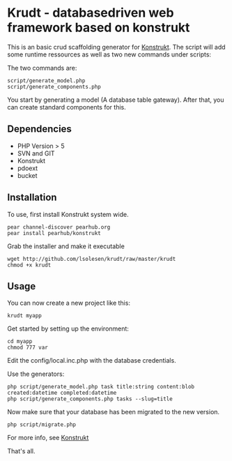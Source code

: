 Krudt - databasedriven web framework based on konstrukt
==

This is an basic crud scaffolding generator for [Konstrukt](http://konstrukt.dk). The script will add some runtime ressources as well as two new commands under scripts: 

The two commands are:
    
    script/generate_model.php
    script/generate_components.php

You start by generating a model (A database table gateway). After that, you can create standard components for this.

Dependencies
--

* PHP Version > 5
* SVN and GIT
* Konstrukt
* pdoext
* bucket

Installation
--

To use, first install Konstrukt system wide.

    pear channel-discover pearhub.org
    pear install pearhub/konstrukt

Grab the installer and make it executable

    wget http://github.com/lsolesen/krudt/raw/master/krudt
    chmod +x krudt

Usage
--

You can now create a new project like this:

    krudt myapp

Get started by setting up the environment:

    cd myapp
    chmod 777 var
    
Edit the config/local.inc.php with the database credentials.

Use the generators:
    
    php script/generate_model.php task title:string content:blob created:datetime completed:datetime
    php script/generate_components.php tasks --slug=title

Now make sure that your database has been migrated to the new version.

    php script/migrate.php

For more info, see [Konstrukt](http://www.konstrukt.dk)

That's all.  
